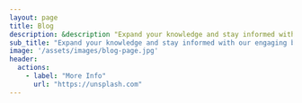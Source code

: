 ```yaml
---
layout: page
title: Blog
description: &description "Expand your knowledge and stay informed with our engaging blog posts"
sub_title: "Expand your knowledge and stay informed with our engaging blog posts"
image: '/assets/images/blog-page.jpg'
header:
  actions:
    - label: "More Info"
      url: "https://unsplash.com"
---
```

